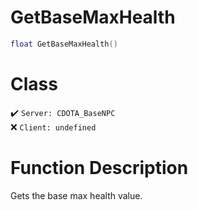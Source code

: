 # GetBaseMaxHealth
```lua
float GetBaseMaxHealth()
```
# Class
✔️ `Server: CDOTA_BaseNPC`  
❌ `Client: undefined`  

# Function Description
Gets the base max health value.
